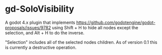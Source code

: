 # gd-SoloVisibility
A godot 4.x plugin that implements https://github.com/godotengine/godot-proposals/issues/9782 using Shift + H to hide all nodes except the selection, and Alt + H to do the inverse.

"Selection" includes all of the selected nodes children. As of version 0.1 this is currently a destructive operation.
